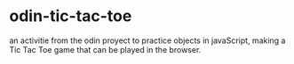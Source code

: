 # odin-tic-tac-toe

an activitie from the odin proyect to practice objects in javaScript, making a Tic Tac Toe game that can be played in the browser.
